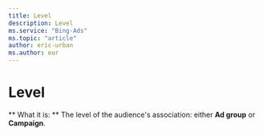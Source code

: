 ```yaml
---
title: Level
description: Level
ms.service: "Bing-Ads"
ms.topic: "article"
author: eric-urban
ms.author: eur
---
```


# Level

**      What it is:    **    The level of the audience's association: either **Ad group** or **Campaign**.


